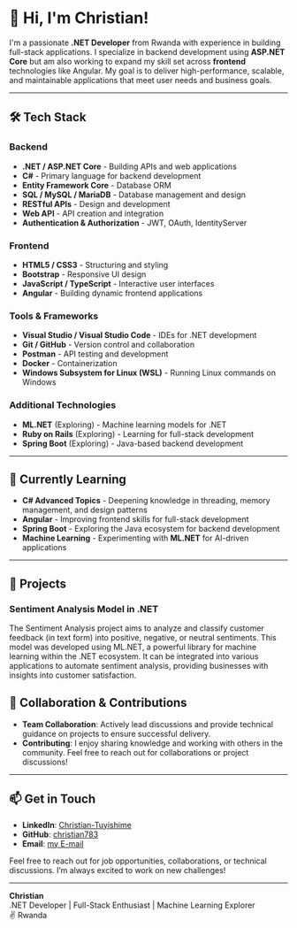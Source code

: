 
# 👋 Hi, I'm Christian! 

I'm a passionate **.NET Developer** from Rwanda with experience in building full-stack applications. I specialize in backend development using **ASP.NET Core** but am also working to expand my skill set across **frontend** technologies like Angular. My goal is to deliver high-performance, scalable, and maintainable applications that meet user needs and business goals.

---

## 🛠 Tech Stack

### Backend
- **.NET / ASP.NET Core** - Building APIs and web applications
- **C#** - Primary language for backend development
- **Entity Framework Core** - Database ORM
- **SQL / MySQL / MariaDB** - Database management and design
- **RESTful APIs** - Design and development
- **Web API** - API creation and integration
- **Authentication & Authorization** - JWT, OAuth, IdentityServer

### Frontend
- **HTML5 / CSS3** - Structuring and styling
- **Bootstrap** - Responsive UI design
- **JavaScript / TypeScript** - Interactive user interfaces
- **Angular** - Building dynamic frontend applications

### Tools & Frameworks
- **Visual Studio / Visual Studio Code** - IDEs for .NET development
- **Git / GitHub** - Version control and collaboration
- **Postman** - API testing and development
- **Docker** - Containerization
- **Windows Subsystem for Linux (WSL)** - Running Linux commands on Windows
  

### Additional Technologies
- **ML.NET** (Exploring) - Machine learning models for .NET
- **Ruby on Rails** (Exploring) - Learning for full-stack development
- **Spring Boot** (Exploring) - Java-based backend development

---

## 🌱 Currently Learning
- **C# Advanced Topics** - Deepening knowledge in threading, memory management, and design patterns
- **Angular** - Improving frontend skills for full-stack development
- **Spring Boot** - Exploring the Java ecosystem for backend development
- **Machine Learning** - Experimenting with **ML.NET** for AI-driven applications

---

## 🚀 Projects
###  Sentiment Analysis Model in .NET
The Sentiment Analysis project aims to analyze and classify customer feedback (in text form) into positive, negative, or neutral sentiments. 
This model was developed using ML.NET, a powerful library for machine learning within the .NET ecosystem. 
It can be integrated into various applications to automate sentiment analysis, providing businesses with insights into customer satisfaction.

## 🤝 Collaboration & Contributions
- **Team Collaboration**: Actively lead discussions and provide technical guidance on projects to ensure successful delivery.
- **Contributing**: I enjoy sharing knowledge and working with others in the community. Feel free to reach out for collaborations or project discussions!

---

## 📫 Get in Touch
- **LinkedIn**: [Christian-Tuyishime](www.linkedin.com/in/christian-tuyishime-b03b7429b)
- **GitHub**: [christian783](https://github.com/christian783/)
- **Email**: [my E-mail](christiantc@gmail.com)

Feel free to reach out for job opportunities, collaborations, or technical discussions. I’m always excited to work on new challenges!

---

**Christian**  
.NET Developer | Full-Stack Enthusiast | Machine Learning Explorer  
✌️ Rwanda
